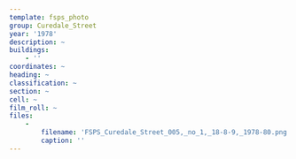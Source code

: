 ```yaml
---
template: fsps_photo
group: Curedale_Street
year: '1978'
description: ~
buildings:
    - ''
coordinates: ~
heading: ~
classification: ~
section: ~
cell: ~
film_roll: ~
files:
    -
        filename: 'FSPS_Curedale_Street_005,_no_1,_18-8-9,_1978-80.png'
        caption: ''
---
```

